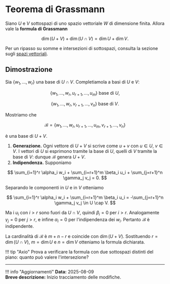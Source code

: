 # Teorema di Grassmann

Siano $U$ e $V$ sottospazi di uno spazio vettoriale $W$ di dimensione finita.
Allora vale la **formula di Grassmann**

$$
\dim(U+V) + \dim(U \cap V) = \dim U + \dim V.
$$

Per un ripasso su somme e intersezioni di sottospazi, consulta la sezione sugli [spazi vettoriali](../spazi-vettoriali/index.md).

## Dimostrazione

Sia $\{w_1,\dots,w_r\}$ una base di $U \cap V$. Completiamola a basi di $U$ e $V$:

$$
\{w_1,\dots,w_r,u_{r+1},\dots,u_m\} \text{ base di } U,
$$

$$
\{w_1,\dots,w_r,v_{r+1},\dots,v_n\} \text{ base di } V.
$$

Mostriamo che

$$
\mathcal B = \{w_1,\dots,w_r,u_{r+1},\dots,u_m,v_{r+1},\dots,v_n\}
$$

è una base di $U+V$.

1. **Generazione.** Ogni vettore di $U+V$ si scrive come $u+v$ con $u\in U$, $v\in V$. I vettori di $U$ si esprimono tramite la base di $U$,
 quelli di $V$ tramite la base di $V$: dunque $\mathcal B$ genera $U+V$.
2. **Indipendenza.** Supponiamo

$$
\sum_{i=1}^r \alpha_i w_i + \sum_{i=r+1}^m \beta_i u_i + \sum_{j=r+1}^n \gamma_j v_j = 0.
$$

Separando le componenti in $U$ e in $V$ otteniamo

$$
\sum_{i=1}^r \alpha_i w_i + \sum_{i=r+1}^m \beta_i u_i = -\sum_{j=r+1}^n \gamma_j v_j \in U \cap V.
$$

Ma i $u_i$ con $i>r$ sono fuori da $U\cap V$, quindi $\beta_i=0$ per $i>r$. Analogamente $\gamma_j=0$ per $j>r$, e infine $\alpha_i=0$ per l'indipendenza dei $w_i$. Pertanto $\mathcal B$ è indipendente.

La cardinalità di $\mathcal B$ è $m+n-r$ e coincide con $\dim(U+V)$. Sostituendo $r=\dim(U\cap V)$, $m=\dim U$ e $n=\dim V$ otteniamo la formula dichiarata.

!!! tip "Axio"
    Prova a verificare la formula con due sottospazi distinti del piano: quanto può valere l'intersezione?

---

!!! info "Aggiornamenti"
    **Data:** 2025-08-09  
    **Breve descrizione:** Inizio tracciamento delle modifiche.

